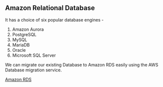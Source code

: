 ## Amazon Relational Database

It has a choice of six popular database engines -

1. Amazon Aurora
2. PostgreSQL
3. MySQL
4. MariaDB
5. Oracle
6. Microsoft SQL Server

We can migrate our existing Database to Amazon RDS easily using the AWS Database migration service.

[Amazon RDS](https://www.youtube.com/watch?v=yjH10T3Miag)
